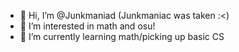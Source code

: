- 👋 Hi, I’m @Junkmaniad (Junkmaniac was taken :<)
- 👀 I’m interested in math and osu!
- 🌱 I’m currently learning math/picking up basic CS

<!---
Junkmaniad/Junkmaniad is a ✨ special ✨ repository because its `README.md` (this file) appears on your GitHub profile.
You can click the Preview link to take a look at your changes.
--->
